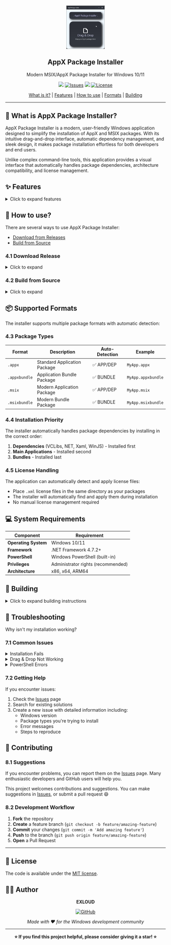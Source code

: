 <p align="center">
 <img width="120px" src="assets/AppX_Installer.gif" align="center" alt="AppX Package Installer" />
 <h2 align="center">AppX Package Installer</h2>
 <p align="center">Modern MSIX/AppX Package Installer for Windows 10/11</p>
</p>

<p align="center">
  <a href="https://github.com/EXLOUD/AppX-Package-Installer/releases"><img src="https://img.shields.io/github/v/release/EXLOUD/AppX-Package-Installer?label=version" /></a>
  <a href="https://github.com/EXLOUD/AppX-Package-Installer/issues"><img alt="Issues" src="https://img.shields.io/github/issues/EXLOUD/AppX-Package-Installer?color=F48D73" /></a>
  <img src="https://img.shields.io/badge/.NET%20Framework-4.8.1-512BD4?logo=dotnet&logoColor=white" />
  <a href="https://github.com/EXLOUD/AppX-Package-Installer/blob/main/LICENSE"><img alt="License" src="https://img.shields.io/github/license/EXLOUD/AppX-Package-Installer.svg" /></a>
</p>

<p align="center">
  <a href="#-what-is-appx-package-installer">What is it?</a> | <a href="#-features">Features</a> | <a href="#-how-to-use">How to use</a> | <a href="#-supported-formats">Formats</a> | <a href="#-building">Building</a>
</p>

---

## 🎯 What is AppX Package Installer?

AppX Package Installer is a modern, user-friendly Windows application designed to simplify the installation of AppX and MSIX packages. With its intuitive drag-and-drop interface, automatic dependency management, and sleek design, it makes package installation effortless for both developers and end users.

Unlike complex command-line tools, this application provides a visual interface that automatically handles package dependencies, architecture compatibility, and license management.

## ✨ Features

<details>
<summary>Click to expand features</summary>

### 🎨 User Experience
- **Intuitive Drag & Drop Interface** - Simply drag your AppX files into the application
- **Real-time Installation Progress** - Live status updates with visual feedback
- **Modern UI Design** - Clean, gradient-based interface with smooth animations
- **Three Visual States** - Empty, Loading, and Success states with indicators

### 🔧 Technical Capabilities
- **Multiple Format Support** - `.appx`, `.appxbundle`, `.msix`, `.msixbundle`
- **Smart Package Detection** - Automatically identifies dependencies, main apps, and bundles
- **Architecture Compatibility** - System architecture detection and filtering
- **Automatic License Handling** - Searches and applies license files automatically
- **Intelligent Installation Order** - Dependencies → Apps → Bundles

### 🛡️ System Integration
- **PowerShell Integration** - Uses native Windows PowerShell commands
- **Administrator Support** - System-wide installation with elevated privileges
- **Error Handling** - Graceful error management with user-friendly messages
- **Cancellation Support** - Ability to cancel long-running installations

</details>

## 🚀 How to use?

There are several ways to use AppX Package Installer:

- [Download from Releases](#41-download-release)
- [Build from Source](#42-build-from-source)

### 4.1 Download Release

<details>
<summary>Click to expand</summary>

The easiest way to get started is to download the pre-built executable.

#### 4.1.1 Download

**Download** the latest release from [GitHub Releases](https://github.com/EXLOUD/AppX-Package-Installer/releases).

#### 4.1.2 Installation

1. **Extract** the downloaded archive
2. **Run** the executable as Administrator (recommended)
3. **Start** installing your AppX packages!

#### 4.1.3 Usage

![Usage Demo](assets/AppX_Installer_USE.gif)

1. **Launch** the application (preferably as Administrator)
2. **Drag and drop** your AppX package files into the main window
3. **Wait** for automatic installation - the app handles everything
4. **Receive** success notification when installation is complete

</details>

### 4.2 Build from Source

<details>
<summary>Click to expand</summary>

If you prefer to build the application yourself, follow these steps.

#### 4.2.1 Prerequisites

1. **Visual Studio 2019 or later** - Required for building the project
2. **.NET Framework 4.7.2 SDK** - Must be installed
3. **Windows 10 SDK** - For Windows API compatibility

#### 4.2.2 Build Steps

```bash
# Clone the repository
git clone https://github.com/EXLOUD/AppX-Package-Installer.git
cd AppX-Package-Installer

# Open in Visual Studio
start AppX-Package-Installer.sln

# Or build from command line
msbuild AppX-Package-Installer.sln /p:Configuration=Release
```

#### 4.2.3 Run

1. Build the project in Visual Studio
2. Navigate to `bin/Release/` directory
3. Run the executable as Administrator (recommended)

</details>

## 📦 Supported Formats

The installer supports multiple package formats with automatic detection:

### 4.3 Package Types

| Format | Description | Auto-Detection | Example |
|--------|-------------|----------------|---------|
| `.appx` | Standard Application Package | ✅ APP/DEP | `MyApp.appx` |
| `.appxbundle` | Application Bundle Package | ✅ BUNDLE | `MyApp.appxbundle` |
| `.msix` | Modern Application Package | ✅ APP/DEP | `MyApp.msix` |
| `.msixbundle` | Modern Bundle Package | ✅ BUNDLE | `MyApp.msixbundle` |

### 4.4 Installation Priority

The installer automatically handles package dependencies by installing in the correct order:

1. **Dependencies** (VCLibs, NET, Xaml, WinJS) - Installed first
2. **Main Applications** - Installed second  
3. **Bundles** - Installed last

### 4.5 License Handling

The application can automatically detect and apply license files:

- Place `.xml` license files in the same directory as your packages
- The installer will automatically find and apply them during installation
- No manual license management required

## 💻 System Requirements

| Component | Requirement |
|-----------|-------------|
| **Operating System** | Windows 10/11 |
| **Framework** | .NET Framework 4.7.2+ |
| **PowerShell** | Windows PowerShell (built-in) |
| **Privileges** | Administrator rights (recommended) |
| **Architecture** | x86, x64, ARM64 |

## 🔨 Building

<details>
<summary>Click to expand building instructions</summary>

### Prerequisites

Make sure you have the following installed:

- Visual Studio 2019 or later
- .NET Framework 4.7.2 SDK
- Windows 10 SDK

### Project Structure

```
AppX-Package-Installer/
├── src/                    # Source code
│   ├── MainWindow.xaml     # Main UI
│   ├── MainWindow.xaml.cs  # UI logic
│   └── ...                 # Other source files
├── assets/                 # Images and resources
├── bin/                    # Build output
├── docs/                   # Documentation
├── LICENSE                 # MIT License
└── README.md              # This file
```

### Build Configuration

The project is configured for:
- **Target Framework**: .NET Framework 4.7.2
- **Platform Targets**: x86, x64
- **Output Type**: Windows Application

</details>

## 🔧 Troubleshooting

Why isn't my installation working?

### 7.1 Common Issues

<details>
<summary>Installation Fails</summary>

**Possible causes:**
- Not running as Administrator
- Package incompatible with Windows version
- Corrupted package file
- Missing dependencies

**Solutions:**
- Run the application as Administrator
- Check package compatibility
- Re-download the package
- Install required dependencies manually

</details>

<details>
<summary>Drag & Drop Not Working</summary>

**Possible causes:**
- Incorrect file extensions
- Security restrictions
- Application not running as Administrator

**Solutions:**
- Verify files have correct extensions (.appx, .msix, etc.)
- Run as Administrator
- Check Windows security settings

</details>

<details>
<summary>PowerShell Errors</summary>

**Possible causes:**
- PowerShell execution policy restrictions
- Outdated PowerShell version
- Missing Windows features

**Solutions:**
- Check PowerShell execution policy
- Update PowerShell via Windows Update
- Enable PowerShell in Windows Features

</details>

### 7.2 Getting Help

If you encounter issues:

1. Check the [Issues](https://github.com/EXLOUD/AppX-Package-Installer/issues) page
2. Search for existing solutions
3. Create a new issue with detailed information including:
   - Windows version
   - Package types you're trying to install
   - Error messages
   - Steps to reproduce

## 🤝 Contributing

### 8.1 Suggestions

If you encounter problems, you can report them on the [Issues](https://github.com/EXLOUD/AppX-Package-Installer/issues) page. Many enthusiastic developers and GitHub users will help you.

This project welcomes contributions and suggestions. You can make suggestions in [Issues](https://github.com/EXLOUD/AppX-Package-Installer/issues), or submit a pull request 😄

### 8.2 Development Workflow

1. **Fork** the repository
2. **Create** a feature branch (`git checkout -b feature/amazing-feature`)
3. **Commit** your changes (`git commit -m 'Add amazing feature'`)
4. **Push** to the branch (`git push origin feature/amazing-feature`)
5. **Open** a Pull Request

---

## 📄 License

The code is available under the [MIT license](https://github.com/EXLOUD/AppX-Package-Installer/blob/main/LICENSE).

## 👨‍💻 Author

<div align="center">

**EXLOUD**

[![GitHub](https://img.shields.io/badge/GitHub-100000?style=for-the-badge&logo=github&logoColor=white)](https://github.com/EXLOUD)

*Made with ❤️ for the Windows development community*

</div>

---

<div align="center">

**⭐ If you find this project helpful, please consider giving it a star! ⭐**

</div>
